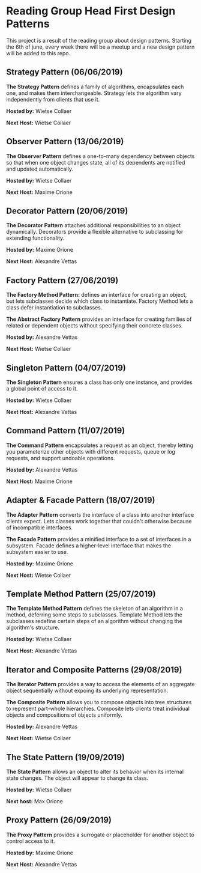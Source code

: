 # Reading Group Head First Design Patterns

This project is a result of the reading group about design patterns. Starting the 6th of june, every week there will be a meetup and a new
design pattern will be added to this repo.

## Strategy Pattern (06/06/2019)
**The Strategy Pattern** defines a family of algorithms, encapsulates each one, and makes them interchangeable. Strategy lets the algorithm vary independently
 from clients that use it.

**Hosted by:** Wietse Collaer

**Next Host:** Wietse Collaer

## Observer Pattern (13/06/2019)
**The Observer Pattern** defines a one-to-many dependency between objects so that when one object changes state,
all of its dependents are notified and updated automatically.

**Hosted by:** Wietse Collaer

**Next Host:** Maxime Orione

## Decorator Pattern (20/06/2019)
**The Decorator Pattern** attaches additional responsibilities to an object dynamically.
Decorators provide a flexible alternative to subclassing for extending functionality.

**Hosted by:** Maxime Orione

**Next Host:** Alexandre Vettas

## Factory Pattern (27/06/2019)
**The Factory Method Pattern:** defines an interface for creating an object, but lets subclasses decide which class to instantiate. Factory Method lets a class defer instantiation to subclasses.

**The Abstract Factory Pattern** provides an interface for creating families of related or dependent objects without specifying their concrete classes.

**Hosted by:** Alexandre Vettas

**Next Host:** Wietse Collaer

## Singleton Pattern (04/07/2019)
**The Singleton Pattern** ensures a class has only one instance, and provides a global point of access to it.

**Hosted by:** Wietse Collaer

**Next Host:** Alexandre Vettas

## Command Pattern (11/07/2019)
**The Command Pattern** encapsulates a request as an object, thereby letting you parameterize other objects with different requests, queue or log requests, and support undoable operations.

**Hosted by:** Alexandre Vettas

**Next Host:** Maxime Orione

## Adapter & Facade Pattern (18/07/2019)
**The Adapter Pattern** converts the interface of a class into another interface clients expect. Lets classes work together that couldn't otherwise because of incompatible interfaces.

**The Facade Pattern** provides a minified interface to a set of interfaces in a subsystem. Facade defines a higher-level interface that makes the subsystem easier to use.

**Hosted by:** Maxime Orione

**Next Host:** Wietse Collaer

## Template Method Pattern (25/07/2019)
**The Template Method Pattern** defines the skeleton of an algorithm in a method, deferring some steps to subclasses.
Template Method lets the subclasses redefine certain steps of an algorithm without changing the algorithm's structure.

**Hosted by:** Wietse Collaer

**Next Host:** Alexandre Vettas 

## Iterator and Composite Patterns (29/08/2019)
**The Iterator Pattern** provides a way to access the elements of an aggregate object sequentially without expoing its underlying representation.

**The Composite Pattern** allows you to compose objects into tree structures to represent part-whole hierarchies. Composite lets clients treat individual objects and compositions of objects uniformly.

**Hosted by:** Alexandre Vettas

**Next Host:** Wietse Collaer

## The State Pattern (19/09/2019)
**The State Pattern** allows an object to alter its behavior
when its internal state changes. The object will appear to change its class.

**Hosted by:** Wietse Collaer

**Next host:** Max Orione

## Proxy Pattern (26/09/2019)
**The Proxy Pattern** provides a surrogate or placeholder for another object to control access to it.

**Hosted by:** Maxime Orione

**Next Host:** Alexandre Vettas